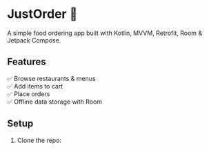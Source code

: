 # JustOrder 🍔
A simple food ordering app built with Kotlin, MVVM, Retrofit, Room & Jetpack Compose.

## Features
✅ Browse restaurants & menus  
✅ Add items to cart  
✅ Place orders  
✅ Offline data storage with Room

## Setup
1. Clone the repo:
